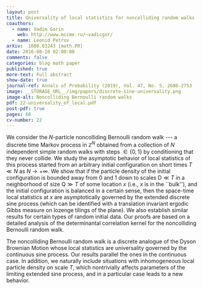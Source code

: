 ```yaml
---
layout: post
title: Universality of local statistics for noncolliding random walks
coauthors:
  - name: Vadim Gorin
    web: http://www.mccme.ru/~vadicgor/
  - name: Leonid Petrov
arXiv: 	1608.03243 [math.PR]
date: 2016-08-10 02:00:00
comments: false
categories: blog math paper
published: true
more-text: Full abstract
show-date: true
journal-ref: Annals of Probability (2019), Vol. 47, No. 5, 2686-2753
image: __STORAGE_URL__/img/papers/discrete-sine-universality.png
image-alt: Noncolliding Bernoulli random walks
pdf: 22-universality_of_local.pdf
post-pdf: true
pages: 68
cv-number: 22
---
```


We consider the $N$-particle noncolliding Bernoulli random walk --- a discrete time Markov process in $\mathbb{Z}^{N}$ obtained from a collection of $N$ independent simple random walks with steps $\in\{0,1\}$ by conditioning that they never collide. We study the asymptotic behavior of local statistics of this process started from an arbitrary initial configuration on short times $T\ll N$ as $N\to+\infty$.<!--more--> We show that if the particle density of the initial configuration is bounded away from $0$ and $1$ down to scales $\mathsf{D}\ll T$ in a neighborhood of size $\mathsf{Q}\gg T$ of some location $x$ (i.e., $x$ is in the ``bulk''), and the initial configuration is balanced in a certain sense, then the space-time local statistics at $x$ are asymptotically governed by the extended discrete sine process (which can be identified with a translation invariant ergodic Gibbs measure on lozenge tilings of the plane). We also establish similar results for certain types of random initial data. Our proofs are based on a detailed analysis of the determinantal correlation kernel for the noncolliding Bernoulli random walk.

The noncolliding Bernoulli random walk is a discrete analogue of the <script type="math/tex">\boldsymbol{\beta}=2</script> Dyson Brownian Motion whose local statistics are universality governed by the continuous sine process. Our results parallel the ones in the continuous case. In addition, we naturally include situations with inhomogeneous local particle density on scale $T$, which nontrivially affects parameters of the limiting extended sine process, and in a particular case leads to a new behavior.
